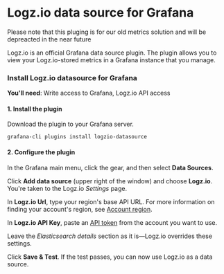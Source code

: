 # Logz.io data source for Grafana

Please note that this pluging is for our old metrics solution and will be depreacted in the near future 

Logz.io is an official Grafana data source plugin.
The plugin allows you to view your Logz.io-stored metrics in a Grafana instance that you manage.

### Install Logz.io datasource for Grafana

**You'll need**:
Write access to Grafana,
Logz.io API access

#### 1. Install the plugin

Download the plugin to your Grafana server.

```shell
grafana-cli plugins install logzio-datasource
```

#### 2. Configure the plugin

In the Grafana main menu, click the gear, and then select **Data Sources**.

Click **Add data source** (upper right of the window) and choose **Logz.io**.
You're taken to the Logz.io _Settings_ page.

In **Logz.io Url**, type your region's base API URL.
For more information on finding your account's region, see [Account region](https://docs.logz.io/user-guide/accounts/account-region.html).

In **Logz.io API Key**, paste an [API token](https://app.logz.io/#/dashboard/settings/api-tokens) from the account you want to use.

Leave the _Elasticsearch details_ section as it is—Logz.io overrides these settings.

Click **Save & Test**.
If the test passes, you can now use Logz.io as a data source.
